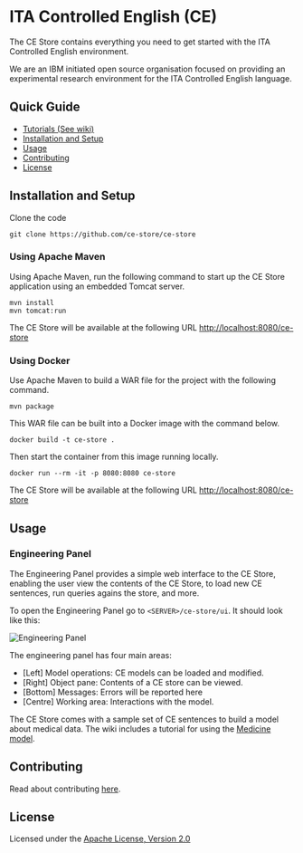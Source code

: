 # ITA Controlled English (CE)

The CE Store contains everything you need to get started with the ITA Controlled English environment.

We are an IBM initiated open source organisation focused on providing an experimental research environment for the ITA Controlled English language.

## Quick Guide

* [Tutorials (See wiki)](https://github.com/ce-store/ce-store/wiki)
* [Installation and Setup](https://github.com/ce-store/ce-store#installation-and-setup)
* [Usage](https://github.com/ce-store/ce-store#usage)
* [Contributing](https://github.com/ce-store/ce-store#contributing)
* [License](https://github.com/ce-store/ce-store#license)

## Installation and Setup

Clone the code

```
git clone https://github.com/ce-store/ce-store
```

### Using Apache Maven

Using Apache Maven, run the following command to start up the CE Store application using an embedded Tomcat server.

```
mvn install
mvn tomcat:run
```

The CE Store will be available at the following URL [http://localhost:8080/ce-store]()

### Using Docker

Use Apache Maven to build a WAR file for the project with the following command.

```
mvn package
```

This WAR file can be built into a Docker image with the command below.

```
docker build -t ce-store .
```

Then start the container from this image running locally.

```
docker run --rm -it -p 8080:8080 ce-store
```

The CE Store will be available at the following URL [http://localhost:8080/ce-store]()

## Usage

### Engineering Panel

The Engineering Panel provides a simple web interface to the CE Store, enabling the user view the contents of the CE Store, to load new CE sentences, run queries agains the store, and more.

To open the Engineering Panel go to `<SERVER>/ce-store/ui`. It should look like this:

![Engineering Panel](http://ce-store.github.io/i/ui.png)

The engineering panel has four main areas:

  * [Left] Model operations: CE models can be loaded and modified.
  * [Right] Object pane: Contents of a CE store can be viewed.
  * [Bottom] Messages: Errors will be reported here
  * [Centre] Working area: Interactions with the model.

The CE Store comes with a sample set of CE sentences to build a model about medical data. The wiki includes a tutorial for using the [Medicine model](https://github.com/ce-store/ce-store/wiki/Introducing-the-Medicine-Model).

## Contributing

Read about contributing [here](https://github.com/ce-store/ce-store/blob/master/CONTRIBUTE.md).

## License

Licensed under the [Apache License, Version 2.0](https://github.com/ce-store/ce-store/blob/master/LICENSE.md)
